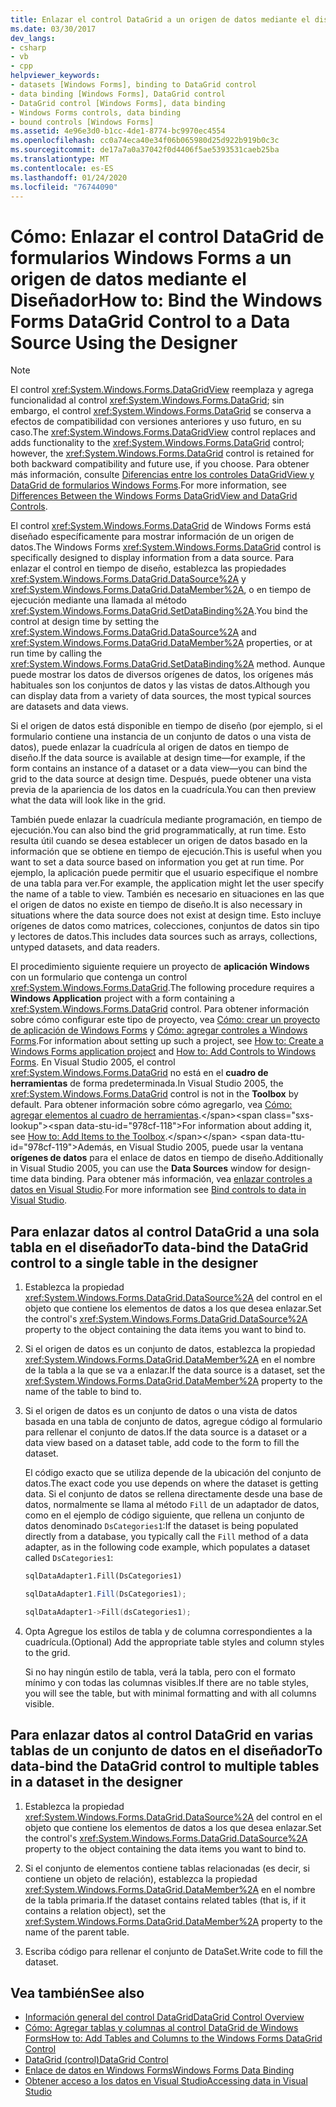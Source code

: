 ```yaml
---
title: Enlazar el control DataGrid a un origen de datos mediante el diseñador
ms.date: 03/30/2017
dev_langs:
- csharp
- vb
- cpp
helpviewer_keywords:
- datasets [Windows Forms], binding to DataGrid control
- data binding [Windows Forms], DataGrid control
- DataGrid control [Windows Forms], data binding
- Windows Forms controls, data binding
- bound controls [Windows Forms]
ms.assetid: 4e96e3d0-b1cc-4de1-8774-bc9970ec4554
ms.openlocfilehash: cc0a74eca40e34f06b065980d25d922b919b0c3c
ms.sourcegitcommit: de17a7a0a37042f0d4406f5ae5393531caeb25ba
ms.translationtype: MT
ms.contentlocale: es-ES
ms.lasthandoff: 01/24/2020
ms.locfileid: "76744090"
---
```

# <a name="how-to-bind-the-windows-forms-datagrid-control-to-a-data-source-using-the-designer"></a><span data-ttu-id="978cf-102">Cómo: Enlazar el control DataGrid de formularios Windows Forms a un origen de datos mediante el Diseñador</span><span class="sxs-lookup"><span data-stu-id="978cf-102">How to: Bind the Windows Forms DataGrid Control to a Data Source Using the Designer</span></span>

> [!NOTE]
> <span data-ttu-id="978cf-103">El control <xref:System.Windows.Forms.DataGridView> reemplaza y agrega funcionalidad al control <xref:System.Windows.Forms.DataGrid>; sin embargo, el control <xref:System.Windows.Forms.DataGrid> se conserva a efectos de compatibilidad con versiones anteriores y uso futuro, en su caso.</span><span class="sxs-lookup"><span data-stu-id="978cf-103">The <xref:System.Windows.Forms.DataGridView> control replaces and adds functionality to the <xref:System.Windows.Forms.DataGrid> control; however, the <xref:System.Windows.Forms.DataGrid> control is retained for both backward compatibility and future use, if you choose.</span></span> <span data-ttu-id="978cf-104">Para obtener más información, consulte [Diferencias entre los controles DataGridView y DataGrid de formularios Windows Forms](differences-between-the-windows-forms-datagridview-and-datagrid-controls.md).</span><span class="sxs-lookup"><span data-stu-id="978cf-104">For more information, see [Differences Between the Windows Forms DataGridView and DataGrid Controls](differences-between-the-windows-forms-datagridview-and-datagrid-controls.md).</span></span>

 <span data-ttu-id="978cf-105">El control <xref:System.Windows.Forms.DataGrid> de Windows Forms está diseñado específicamente para mostrar información de un origen de datos.</span><span class="sxs-lookup"><span data-stu-id="978cf-105">The Windows Forms <xref:System.Windows.Forms.DataGrid> control is specifically designed to display information from a data source.</span></span> <span data-ttu-id="978cf-106">Para enlazar el control en tiempo de diseño, establezca las propiedades <xref:System.Windows.Forms.DataGrid.DataSource%2A> y <xref:System.Windows.Forms.DataGrid.DataMember%2A>, o en tiempo de ejecución mediante una llamada al método <xref:System.Windows.Forms.DataGrid.SetDataBinding%2A>.</span><span class="sxs-lookup"><span data-stu-id="978cf-106">You bind the control at design time by setting the <xref:System.Windows.Forms.DataGrid.DataSource%2A> and <xref:System.Windows.Forms.DataGrid.DataMember%2A> properties, or at run time by calling the <xref:System.Windows.Forms.DataGrid.SetDataBinding%2A> method.</span></span> <span data-ttu-id="978cf-107">Aunque puede mostrar los datos de diversos orígenes de datos, los orígenes más habituales son los conjuntos de datos y las vistas de datos.</span><span class="sxs-lookup"><span data-stu-id="978cf-107">Although you can display data from a variety of data sources, the most typical sources are datasets and data views.</span></span>

 <span data-ttu-id="978cf-108">Si el origen de datos está disponible en tiempo de diseño (por ejemplo, si el formulario contiene una instancia de un conjunto de datos o una vista de datos), puede enlazar la cuadrícula al origen de datos en tiempo de diseño.</span><span class="sxs-lookup"><span data-stu-id="978cf-108">If the data source is available at design time—for example, if the form contains an instance of a dataset or a data view—you can bind the grid to the data source at design time.</span></span> <span data-ttu-id="978cf-109">Después, puede obtener una vista previa de la apariencia de los datos en la cuadrícula.</span><span class="sxs-lookup"><span data-stu-id="978cf-109">You can then preview what the data will look like in the grid.</span></span>

 <span data-ttu-id="978cf-110">También puede enlazar la cuadrícula mediante programación, en tiempo de ejecución.</span><span class="sxs-lookup"><span data-stu-id="978cf-110">You can also bind the grid programmatically, at run time.</span></span> <span data-ttu-id="978cf-111">Esto resulta útil cuando se desea establecer un origen de datos basado en la información que se obtiene en tiempo de ejecución.</span><span class="sxs-lookup"><span data-stu-id="978cf-111">This is useful when you want to set a data source based on information you get at run time.</span></span> <span data-ttu-id="978cf-112">Por ejemplo, la aplicación puede permitir que el usuario especifique el nombre de una tabla para ver.</span><span class="sxs-lookup"><span data-stu-id="978cf-112">For example, the application might let the user specify the name of a table to view.</span></span> <span data-ttu-id="978cf-113">También es necesario en situaciones en las que el origen de datos no existe en tiempo de diseño.</span><span class="sxs-lookup"><span data-stu-id="978cf-113">It is also necessary in situations where the data source does not exist at design time.</span></span> <span data-ttu-id="978cf-114">Esto incluye orígenes de datos como matrices, colecciones, conjuntos de datos sin tipo y lectores de datos.</span><span class="sxs-lookup"><span data-stu-id="978cf-114">This includes data sources such as arrays, collections, untyped datasets, and data readers.</span></span>

 <span data-ttu-id="978cf-115">El procedimiento siguiente requiere un proyecto de **aplicación Windows** con un formulario que contenga un control <xref:System.Windows.Forms.DataGrid>.</span><span class="sxs-lookup"><span data-stu-id="978cf-115">The following procedure requires a **Windows Application** project with a form containing a <xref:System.Windows.Forms.DataGrid> control.</span></span> <span data-ttu-id="978cf-116">Para obtener información sobre cómo configurar este tipo de proyecto, vea [Cómo: crear un proyecto de aplicación de Windows Forms](/visualstudio/ide/step-1-create-a-windows-forms-application-project) y [Cómo: agregar controles a Windows Forms](how-to-add-controls-to-windows-forms.md).</span><span class="sxs-lookup"><span data-stu-id="978cf-116">For information about setting up such a project, see [How to: Create a Windows Forms application project](/visualstudio/ide/step-1-create-a-windows-forms-application-project) and [How to: Add Controls to Windows Forms](how-to-add-controls-to-windows-forms.md).</span></span> <span data-ttu-id="978cf-117">En Visual Studio 2005, el control <xref:System.Windows.Forms.DataGrid> no está en el **cuadro de herramientas** de forma predeterminada.</span><span class="sxs-lookup"><span data-stu-id="978cf-117">In Visual Studio 2005, the <xref:System.Windows.Forms.DataGrid> control is not in the **Toolbox** by default.</span></span> <span data-ttu-id="978cf-118">Para obtener información sobre cómo agregarlo, vea [Cómo: agregar elementos al cuadro de herramientas](https://docs.microsoft.com/previous-versions/visualstudio/visual-studio-2010/ms165355(v=vs.100)).</span><span class="sxs-lookup"><span data-stu-id="978cf-118">For information about adding it, see [How to: Add Items to the Toolbox](https://docs.microsoft.com/previous-versions/visualstudio/visual-studio-2010/ms165355(v=vs.100)).</span></span> <span data-ttu-id="978cf-119">Además, en Visual Studio 2005, puede usar la ventana **orígenes de datos** para el enlace de datos en tiempo de diseño.</span><span class="sxs-lookup"><span data-stu-id="978cf-119">Additionally in Visual Studio 2005, you can use the **Data Sources** window for design-time data binding.</span></span> <span data-ttu-id="978cf-120">Para obtener más información, vea [enlazar controles a datos en Visual Studio](/visualstudio/data-tools/bind-controls-to-data-in-visual-studio).</span><span class="sxs-lookup"><span data-stu-id="978cf-120">For more information see [Bind controls to data in Visual Studio](/visualstudio/data-tools/bind-controls-to-data-in-visual-studio).</span></span>

## <a name="to-data-bind-the-datagrid-control-to-a-single-table-in-the-designer"></a><span data-ttu-id="978cf-121">Para enlazar datos al control DataGrid a una sola tabla en el diseñador</span><span class="sxs-lookup"><span data-stu-id="978cf-121">To data-bind the DataGrid control to a single table in the designer</span></span>

1. <span data-ttu-id="978cf-122">Establezca la propiedad <xref:System.Windows.Forms.DataGrid.DataSource%2A> del control en el objeto que contiene los elementos de datos a los que desea enlazar.</span><span class="sxs-lookup"><span data-stu-id="978cf-122">Set the control's <xref:System.Windows.Forms.DataGrid.DataSource%2A> property to the object containing the data items you want to bind to.</span></span>

2. <span data-ttu-id="978cf-123">Si el origen de datos es un conjunto de datos, establezca la propiedad <xref:System.Windows.Forms.DataGrid.DataMember%2A> en el nombre de la tabla a la que se va a enlazar.</span><span class="sxs-lookup"><span data-stu-id="978cf-123">If the data source is a dataset, set the <xref:System.Windows.Forms.DataGrid.DataMember%2A> property to the name of the table to bind to.</span></span>

3. <span data-ttu-id="978cf-124">Si el origen de datos es un conjunto de datos o una vista de datos basada en una tabla de conjunto de datos, agregue código al formulario para rellenar el conjunto de datos.</span><span class="sxs-lookup"><span data-stu-id="978cf-124">If the data source is a dataset or a data view based on a dataset table, add code to the form to fill the dataset.</span></span>

     <span data-ttu-id="978cf-125">El código exacto que se utiliza depende de la ubicación del conjunto de datos.</span><span class="sxs-lookup"><span data-stu-id="978cf-125">The exact code you use depends on where the dataset is getting data.</span></span> <span data-ttu-id="978cf-126">Si el conjunto de datos se rellena directamente desde una base de datos, normalmente se llama al método `Fill` de un adaptador de datos, como en el ejemplo de código siguiente, que rellena un conjunto de datos denominado `DsCategories1`:</span><span class="sxs-lookup"><span data-stu-id="978cf-126">If the dataset is being populated directly from a database, you typically call the `Fill` method of a data adapter, as in the following code example, which populates a dataset called `DsCategories1`:</span></span>

    ```vb
    sqlDataAdapter1.Fill(DsCategories1)
    ```

    ```csharp
    sqlDataAdapter1.Fill(DsCategories1);
    ```

    ```cpp
    sqlDataAdapter1->Fill(dsCategories1);
    ```

4. <span data-ttu-id="978cf-127">Opta Agregue los estilos de tabla y de columna correspondientes a la cuadrícula.</span><span class="sxs-lookup"><span data-stu-id="978cf-127">(Optional) Add the appropriate table styles and column styles to the grid.</span></span>

     <span data-ttu-id="978cf-128">Si no hay ningún estilo de tabla, verá la tabla, pero con el formato mínimo y con todas las columnas visibles.</span><span class="sxs-lookup"><span data-stu-id="978cf-128">If there are no table styles, you will see the table, but with minimal formatting and with all columns visible.</span></span>

## <a name="to-data-bind-the-datagrid-control-to-multiple-tables-in-a-dataset-in-the-designer"></a><span data-ttu-id="978cf-129">Para enlazar datos al control DataGrid en varias tablas de un conjunto de datos en el diseñador</span><span class="sxs-lookup"><span data-stu-id="978cf-129">To data-bind the DataGrid control to multiple tables in a dataset in the designer</span></span>

1. <span data-ttu-id="978cf-130">Establezca la propiedad <xref:System.Windows.Forms.DataGrid.DataSource%2A> del control en el objeto que contiene los elementos de datos a los que desea enlazar.</span><span class="sxs-lookup"><span data-stu-id="978cf-130">Set the control's <xref:System.Windows.Forms.DataGrid.DataSource%2A> property to the object containing the data items you want to bind to.</span></span>

2. <span data-ttu-id="978cf-131">Si el conjunto de elementos contiene tablas relacionadas (es decir, si contiene un objeto de relación), establezca la propiedad <xref:System.Windows.Forms.DataGrid.DataMember%2A> en el nombre de la tabla primaria.</span><span class="sxs-lookup"><span data-stu-id="978cf-131">If the dataset contains related tables (that is, if it contains a relation object), set the <xref:System.Windows.Forms.DataGrid.DataMember%2A> property to the name of the parent table.</span></span>

3. <span data-ttu-id="978cf-132">Escriba código para rellenar el conjunto de DataSet.</span><span class="sxs-lookup"><span data-stu-id="978cf-132">Write code to fill the dataset.</span></span>

## <a name="see-also"></a><span data-ttu-id="978cf-133">Vea también</span><span class="sxs-lookup"><span data-stu-id="978cf-133">See also</span></span>

- [<span data-ttu-id="978cf-134">Información general del control DataGrid</span><span class="sxs-lookup"><span data-stu-id="978cf-134">DataGrid Control Overview</span></span>](datagrid-control-overview-windows-forms.md)
- [<span data-ttu-id="978cf-135">Cómo: Agregar tablas y columnas al control DataGrid de Windows Forms</span><span class="sxs-lookup"><span data-stu-id="978cf-135">How to: Add Tables and Columns to the Windows Forms DataGrid Control</span></span>](how-to-add-tables-and-columns-to-the-windows-forms-datagrid-control.md)
- [<span data-ttu-id="978cf-136">DataGrid (control)</span><span class="sxs-lookup"><span data-stu-id="978cf-136">DataGrid Control</span></span>](datagrid-control-windows-forms.md)
- [<span data-ttu-id="978cf-137">Enlace de datos en Windows Forms</span><span class="sxs-lookup"><span data-stu-id="978cf-137">Windows Forms Data Binding</span></span>](../windows-forms-data-binding.md)
- [<span data-ttu-id="978cf-138">Obtener acceso a los datos en Visual Studio</span><span class="sxs-lookup"><span data-stu-id="978cf-138">Accessing data in Visual Studio</span></span>](/visualstudio/data-tools/accessing-data-in-visual-studio)
